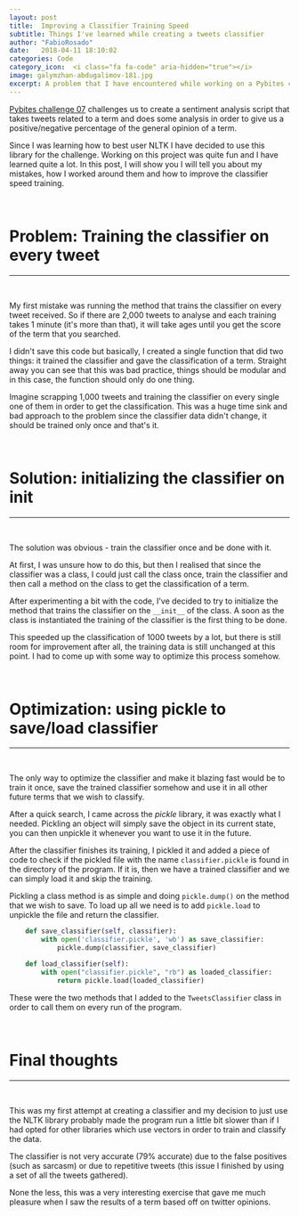 ```yaml
---
layout: post
title:  Improving a Classifier Training Speed
subtitle: Things I've learned while creating a tweets classifier
author: "FabioRosado"
date:   2018-04-11 18:10:02
categories: Code
category_icon:  <i class="fa fa-code" aria-hidden="true"></i>
image: galymzhan-abdugalimov-181.jpg
excerpt: A problem that I have encountered while working on a Pybites challenge, libraries used and how I have optimized the tweets classifier to be faster.
---
```

[Pybites challenge 07](https://pybit.es/codechallenge07.html) challenges us to create a sentiment analysis script that takes tweets related to a term and does some analysis in order to give us a positive/negative percentage of the general opinion of a term.

Since I was learning how to best user NLTK I have decided to use this library for the challenge. Working on this project was quite fun and I have learned quite a lot. In this post, I will show you I will tell you about my mistakes, how I worked around them and how to improve the classifier speed training.

&nbsp;
# Problem: Training the classifier on every tweet
-----
&nbsp;

My first mistake was running the method that trains the classifier on every tweet received. So if there are 2,000 tweets to analyse and each training takes 1 minute (it's more than that), it will take ages until you get the score of the term that you searched.

I didn't save this code but basically, I created a single function that did two things: it trained the classifier and gave the classification of a term. Straight away you can see that this was bad practice, things should be modular and in this case, the function should only do one thing.

Imagine scrapping 1,000 tweets and training the classifier on every single one of them in order to get the classification. This was a huge time sink and bad approach to the problem since the classifier data didn't change, it should be trained only once and that's it.

&nbsp;
# Solution: initializing the classifier on __init__
-----
&nbsp;

The solution was obvious - train the classifier once and be done with it.

At first, I was unsure how to do this, but then I realised that since the classifier was a class, I could just call the class once, train the classifier and then call a method on the class to get the classification of a term.

After experimenting a bit with the code, I've decided to try to initialize the method that trains the classifier on the `__init__` of the class. A soon as the class is instantiated the training of the classifier is the first thing to be done.

This speeded up the classification of 1000 tweets by a lot, but there is still room for improvement after all, the training data is still unchanged at this point. I had to come up with some way to optimize this process somehow.

&nbsp;
# Optimization: using pickle to save/load classifier
-----
&nbsp;

The only way to optimize the classifier and make it blazing fast would be to train it once, save the trained classifier somehow and use it in all other future terms that we wish to classify.

After a quick search, I came across the _pickle_ library, it was exactly what I needed. Pickling an object will simply save the object in its current state, you can then unpickle it whenever you want to use it in the future.

After the classifier finishes its training, I pickled it and added a piece of code to check if the pickled file with the name `classifier.pickle` is found in the directory of the program. If it is, then we have a trained classifier and we can simply load it and skip the training. 

Pickling a class method is as simple and doing `pickle.dump()`  on the method that we wish to save. To load up all we need is to add `pickle.load` to unpickle the file and return the classifier.

```python
    def save_classifier(self, classifier):
        with open('classifier.pickle', 'wb') as save_classifier:
            pickle.dump(classifier, save_classifier)

    def load_classifier(self):
        with open("classifier.pickle", "rb") as loaded_classifier:
            return pickle.load(loaded_classifier)
```


These were the two methods that I added to the `TweetsClassifier` class in order to call them on every run of the program.


&nbsp;
# Final thoughts
-----
&nbsp;

This was my first attempt at creating a classifier and my decision to just use the NLTK library probably made the program run a little bit slower than if I had opted for other libraries which use vectors in order to train and classify the data.

The classifier is not very accurate (79% accurate) due to the false positives (such as sarcasm) or due to repetitive tweets (this issue I finished by using a set of all the tweets gathered).

None the less, this was a very interesting exercise that gave me much pleasure when I saw the results of a term based off on twitter opinions.
